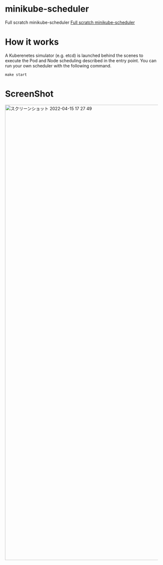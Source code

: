 # minikube-scheduler
Full scratch minikube-scheduler
[Full scratch minikube-scheduler](https://github.com/sanposhiho/mini-kube-scheduler)
# How it works
A Kuberenetes simulator (e.g. etcd) is launched behind the scenes to execute the Pod and Node scheduling described in the entry point.
You can run your own scheduler with the following command.

`make start`
# ScreenShot
<img width="1501" alt="スクリーンショット 2022-04-15 17 27 49" src="https://user-images.githubusercontent.com/25461250/163546393-07c4d632-d879-4386-80f2-c634812e78a9.png">
